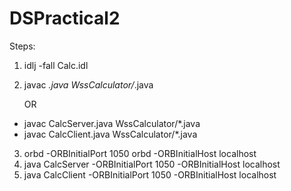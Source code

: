 # DSPractical2
Steps:

1. idlj -fall Calc.idl
2. javac *.java WssCalculator/*.java

   OR
  - javac CalcServer.java WssCalculator/*.java
  - javac CalcClient.java WssCalculator/*.java
3. orbd -ORBInitialPort 1050 orbd -ORBInitialHost localhost
4. java CalcServer -ORBInitialPort 1050 -ORBInitialHost localhost
5. java CalcClient -ORBInitialPort 1050 -ORBInitialHost localhost
